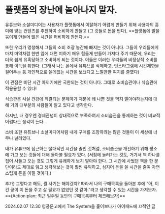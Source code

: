 # 플랫폼의 장난에 놀아나지 말자.
유튜브와 소셜미디어는 사용자가 플랫폼에서 이탈하기 어렵게 만들기 위해 사용자의 흥미에 맞는 컨텐츠를 추천하여 소비하게 만들고 (그 것들로 돈을 번다), ==플랫폼에 발을 묶이게 만들어 많은 시간을 허비하게 만든다.==

또한 우리가 멍청해서 그들의 소비 조장 농간에 빠지는 것이 아니다. 그들이 우리들에게 마치 마약처럼 한번 입에 대면 피하기 매우 힘들게 만들어 가져다 주기 때문에, 우리는 더욱 쉽게 유혹당하고 소비하게 되는 것이다. 이들은 이러한 우리들의 비정상적 소비를 통해 이득을 취한다. (그래서 나는 폰에서 유튜브를 삭제하고, 인스타그램에 시간제한을 걸어두는 등 개인적으로 쓸데없는 시간을 보냈다고 느낄만한 여지를 줄였다)

이 관점은 비단 시간 아끼기에만 국한되는 것이 아니다. 그대로 소비습관이나 식습관에 적용용할 수 있다!

식습관은 사실 건강에 직결되는 문제이기 때문에 왜 나쁜 것을 먹지 말아야하는지에 대해 거의 대부분의 사람들이 알고 있다고 생각한다.

하지만, 내 경우엔 경제관념이 상대적으로 부족하여서 소비습관을 통제하는 것이 비교적 어렵다는 생각이 든다.

소비 또한 유튜브나 소셜미디어처럼 내게 구매를 조장하려는 많은 것들이 이 세상에 너무나 널려있다.

내가 유튜브에 접근하는 절대적인 시간을 줄인 것처럼, 소비습관을 개선하기 위해 평소에 가고 보는 것들에 대해 돌아볼 필요가 있다. (서점에 놀러가는 것도, 거기서 책 하나를 집어 사들고 오는 것도 그렇게 유쾌하게 보지 말아야 한다. 그 시간에 사뒀던 책을 한 문단이라도 제대로 읽고 생각해보는 것이 훨씬 유익하고, 심지어 돈을 쓸 시간을 줄여 자연스럽게 돈을 아낄 것이다.)

추가) 그렇다고 해도, 뭘 사기는 해야겠지? 따라서 나의 구매목록을 돌아본 후에 “아, 이건 굳이 이 돈을 주고 살 필요가 없었던 것 같아.”라고 생각할 수 있는 시간을 가져보자. ==(Action plan: 최근 일주일 동안의 구매목록부터 체크해보자)==


2024.02.07 12:30
영풍문고에서 The System을 훑어보다가 아이패드에 끄적인 글